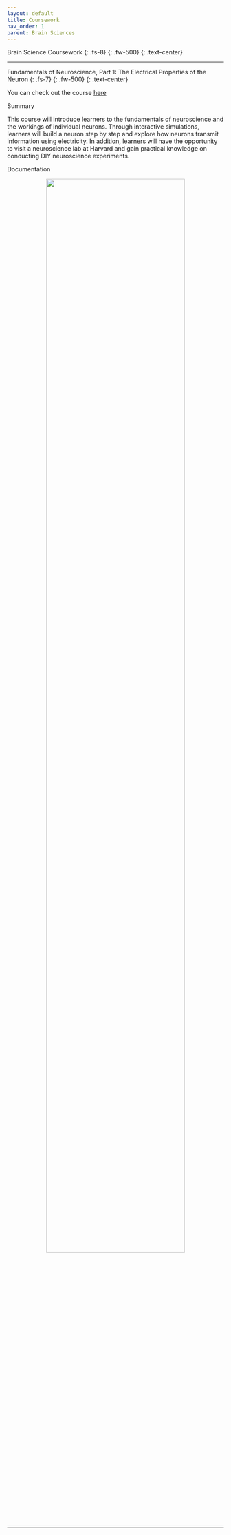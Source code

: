 ```yaml
---
layout: default
title: Coursework
nav_order: 1
parent: Brain Sciences
---
```


Brain Science Coursework
{: .fs-8}
{: .fw-500}
{: .text-center}

---

Fundamentals of Neuroscience, Part 1: The Electrical Properties of the Neuron
{: .fs-7}
{: .fw-500}
{: .text-center}

You can check out the course [here](https://www.edx.org/course/fundamentals-of-neuroscience-part-1-the-electrical?index=product&queryID=12c2bcb33fe5b6f80f8a178be45c1f84&position=1&results_level=second-level-results&search_index=product&term=neuroscience&campaign=Fundamentals+of+Neuroscience%2C+Part+1%3A+The+Electrical+Properties+of+the+Neuron&source=edX&product_category=course&placement_url=https%3A%2F%2Fwww.edx.org%2Fsearch)

Summary

This course will introduce learners to the fundamentals of neuroscience and the workings of individual neurons. Through interactive simulations, learners will build a neuron step by step and explore how neurons transmit information using electricity. In addition, learners will have the opportunity to visit a neuroscience lab at Harvard and gain practical knowledge on conducting DIY neuroscience experiments.


Documentation

<p align="center" width="100%">
  <img width="80%" src="https://user-images.githubusercontent.com/96816530/234970031-7ef5841a-e1a1-469d-b0f1-d9a8c48dc385.png">
</p>

---
